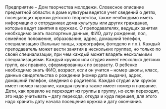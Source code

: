 Предприятие – Дом творчества молодежи.
Словесное описание предметной области: в доме культуры ведется учет сведений о детях, посещающих кружки детского творчества, также необходимо иметь информацию о сотрудниках дома культуры или других гражданах, которые ведут занятия в кружках. О преподавателях, ведущих занятия необходимо знать паспортные данные, ФИО, дату рождения, пол, семейное положение, образование, адрес, домашний телефон, специализацию (бальные танцы, хореография, фотодело и т.п.). Каждый преподаватель может вести занятия в нескольких группах, но только по своей специализации, при чем каждый может владеть несколькими специализациями. Каждый кружок или студия имеет несколько детских групп, как правило, сформированных по возрасту. О ребенке необходимо знать ФИО, возраст, если он учится – номер школы, класс, данные свидетельства о рождении (номер дата выдачи), адрес, домашний телефон, сведения о родителях. Каждая студия или кружок имеет номер название, каждая группа также имеет номер и название. Дети, как правило не переходят из группы в группу, но если переходят, это надо учитывать – дату перехода, откуда и куда перешел, для этого надо хранить дату начала посещения кружка и дату окончания.
